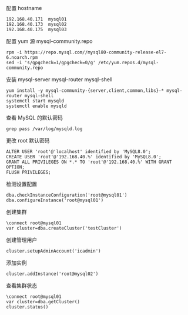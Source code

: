 配置 hostname

```
192.168.40.171	mysql01
192.168.40.173  mysql02
192.168.40.175  mysql03
```

配置 yum 源 mysql-community.repo

```
rpm -i https://repo.mysql.com//mysql80-community-release-el7-6.noarch.rpm
sed -i 's/gpgcheck=1/gpgcheck=0/g' /etc/yum.repos.d/mysql-community.repo
```

安装 mysql-server mysql-router mysql-shell

```
yum install -y mysql-community-{server,client,common,libs}-* mysql-router mysql-shell
systemctl start mysqld
systemctl enable mysqld
```

查看 MySQL 的默认密码

```
grep pass /var/log/mysqld.log
```

更改 root 默认密码

```
ALTER USER 'root'@'localhost' identified by 'MySQL8.0';
CREATE USER 'root'@'192.168.40.%' identified by 'MySQL8.0';
GRANT ALL PRIVILEGES ON *.* TO 'root'@'192.168.40.%' WITH GRANT OPTION;
FLUSH PRIVILEGES;
```

检测设置配置

```
dba.checkInstanceConfiguration('root@mysql01')
dba.configureInstance('root@mysql01')
```

创建集群

```
\connect root@mysql01
var cluster=dba.createCluster('testCluster')
```

创建管理用户

```
cluster.setupAdminAccount('icadmin')
```

添加实例

```
cluster.addInstance('root@mysql02')
```

查看集群状态

```
\connect root@mysql01
var cluster=dba.getCluster()
cluster.status()
```

